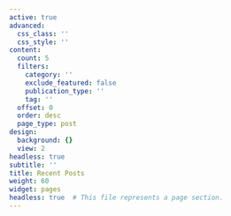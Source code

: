 ```yaml
---
active: true
advanced:
  css_class: ''
  css_style: ''
content:
  count: 5
  filters:
    category: ''
    exclude_featured: false
    publication_type: ''
    tag: ''
  offset: 0
  order: desc
  page_type: post
design:
  background: {}
  view: 2
headless: true
subtitle: ''
title: Recent Posts
weight: 60
widget: pages
headless: true  # This file represents a page section.
---
```



